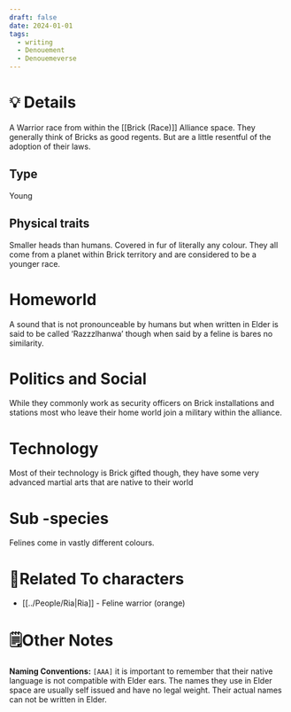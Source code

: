 ```yaml
---
draft: false
date: 2024-01-01
tags:
  - writing
  - Denouement
  - Denouemeverse
---
```

# 💡 Details
 A Warrior race from within the [[Brick (Race)]] Alliance space. They generally think of Bricks as good regents. But are a little resentful of the adoption of their laws.
## Type
Young
## Physical traits
Smaller heads than humans. Covered in fur of literally any colour. They all come from a planet within Brick territory and are considered to be a younger race.
# Homeworld
A sound that is not pronounceable by humans but when written in Elder is said to be called ‘Razzzlhanwa’ though when said by a feline is bares no similarity.
# Politics and Social
While they commonly work as security officers on Brick installations and stations most who leave their home world join a military within the alliance.
# Technology
Most of their technology is Brick gifted though, they have some very advanced martial arts that are native to their world
# Sub -species 
Felines come in vastly different colours.
# **👤Related To characters**
- [[../People/Ria|Ria]] - Feline warrior (orange)
# **🗒️Other Notes**
**Naming Conventions:** ``[AAA]`` it is important to remember that their native language is not compatible with Elder ears. The names they use in Elder space are usually self issued and have no legal weight. Their actual names can not be written in Elder.

